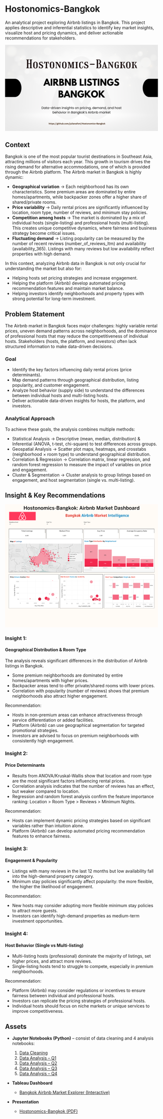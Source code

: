 # Hostonomics-Bangkok
An analytical project exploring Airbnb listings in Bangkok. This project applies descriptive and inferential statistics to identify key market insights, visualize host and pricing dynamics, and deliver actionable recommendations for stakeholders.

![Hostonomics Bangkok Cover](Hostonomic-bangkok.png)

## Context
Bangkok is one of the most popular tourist destinations in Southeast Asia, attracting millions of visitors each year. This growth in tourism drives the rising demand for alternative accommodations, one of which is provided through the Airbnb platform. The Airbnb market in Bangkok is highly dynamic:
 - **Geographical variation** → Each neighborhood has its own characteristics. Some premium areas are dominated by entire homes/apartments, while backpacker zones offer a higher share of shared/private rooms.
 - **Price variability** → Daily rental prices are significantly influenced by location, room type, number of reviews, and minimum stay policies.
 - **Competition among hosts** → The market is dominated by a mix of individual hosts (single-listing) and professional hosts (multi-listing). This creates unique competitive dynamics, where fairness and business strategy become critical issues.
 - **Fluctuating demand** → Listing popularity can be measured by the number of recent reviews (number_of_reviews_ltm) and availability (availability_365). Listings with many reviews but low availability reflect properties with high demand.

In this context, analyzing Airbnb data in Bangkok is not only crucial for understanding the market but also for:
-	Helping hosts set pricing strategies and increase engagement.
-	Helping the platform (Airbnb) develop automated pricing recommendation features and maintain market balance.
-	Helping investors identify neighborhoods and property types with strong potential for long-term investment.

## Problem Statement
The Airbnb market in Bangkok faces major challenges: highly variable rental prices, uneven demand patterns across neighborhoods, and the dominance of professional hosts that may reduce the competitiveness of individual hosts. Stakeholders (hosts, the platform, and investors) often lack structured information to make data-driven decisions.

### Goal
-	Identify the key factors influencing daily rental prices (price determinants).
-	Map demand patterns through geographical distribution, listing popularity, and customer engagement.
-	Analyze host behavior (supply side) to understand the differences between individual hosts and multi-listing hosts.
-	Deliver actionable data-driven insights for hosts, the platform, and investors.

### Analytical Approach
To achieve these goals, the analysis combines multiple methods:
- Statistical Analysis → Descriptive (mean, median, distribution) & Inferential (ANOVA, t-test, chi-square) to test differences across groups.
- Geospatial Analysis → Scatter plot maps, heatmaps, and crosstabs (neighborhood × room type) to understand geographical distribution.
- Correlation & Regression → Correlation matrix, linear regression, and random forest regression to measure the impact of variables on price and engagement.
- Cluster & Segmentation → Cluster analysis to group listings based on engagement, and host segmentation (single vs. multi-listing).

## Insight & Key Recommendations
![Alt Text](Insight%20Bangkok%20Airbnb.png)
### Insight 1: 
#### Geographical Distribution & Room Type
The analysis reveals significant differences in the distribution of Airbnb listings in Bangkok.
- Some premium neighborhoods are dominated by entire homes/apartments with higher prices.
- Backpacker areas tend to offer private/shared rooms with lower prices.
- Correlation with popularity (number of reviews) shows that premium neighborhoods also attract higher engagement.

Recommendation:
- Hosts in non-premium areas can enhance attractiveness through service differentiation or added facilities.
- Platform (Airbnb) can use geographical segmentation for targeted promotional strategies.
- Investors are advised to focus on premium neighborhoods with consistently high engagement.

### Insight 2:
#### Price Determinants
- Results from ANOVA/Kruskal-Wallis show that location and room type are the most significant factors influencing rental prices.
- Correlation analysis indicates that the number of reviews has an effect, but weaker compared to location.
- Regression and random forest analysis confirm the feature importance ranking: Location > Room Type > Reviews > Minimum Nights.
  
Recommendation:
- Hosts can implement dynamic pricing strategies based on significant variables rather than intuition alone.
- Platform (Airbnb) can develop automated pricing recommendation features to enhance fairness.

### Insight 3:
#### Engagement & Popularity
- Listings with many reviews in the last 12 months but low availability fall into the high-demand property category.
- Minimum stay policies significantly affect popularity: the more flexible, the higher the likelihood of engagement.

Recommendation:
- New hosts may consider adopting more flexible minimum stay policies to attract more guests.
- Investors can identify high-demand properties as medium-term investment opportunities.

### Insight 4:
#### Host Behavior (Single vs Multi-listing)
- Multi-listing hosts (professional) dominate the majority of listings, set higher prices, and attract more reviews.
- Single-listing hosts tend to struggle to compete, especially in premium neighborhoods.

Recommendation:
- Platform (Airbnb) may consider regulations or incentives to ensure fairness between individual and professional hosts.
- Investors can replicate the pricing strategies of professional hosts.
- Individual hosts should focus on niche markets or unique services to improve competitiveness.   

## Assets
- **Jupyter Notebooks (Python)** – consist of data cleaning and 4 analysis notebooks:  
  1. [Data Cleaning](./(1)_Data_Cleaning.ipynb)  
  2. [Data Analysis – Q1](./(2)_Data_Analysis_Q1.ipynb)  
  3. [Data Analysis – Q2](./(3)_Data_Analysis_Q2.ipynb)  
  4. [Data Analysis – Q3](./(4)_Data_Analysis_Q3.ipynb)  
  5. [Data Analysis – Q4](./(5)_Data_analysis_Q4.ipynb)  

- **Tableau Dashboard**  
  - [Bangkok Airbnb Market Explorer (Interactive)](https://public.tableau.com/views/HostonomicsBangkok/RentalMarketExplorer?:language=en-US&:sid=&:redirect=auth&:display_count=n&:origin=viz_share_link)  

- **Presentation**  
  - [Hostonomics-Bangkok (PDF)](./Hostonomic-bangkok%20%28presentation%29.pdf)
